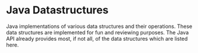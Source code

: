 # Java Datastructures
Java implementations of various data structures and their operations.
These data structures are implemented for fun and reviewing purposes. The Java API already provides most, if not all, of the data structures which are listed here.
